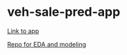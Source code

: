 # veh-sale-pred-app

[Link to app](https://vehicle-pricepred.herokuapp.com/)

[Repo for EDA and modeling](https://github.com/MichaelBryantDS/veh-sale-pred)


